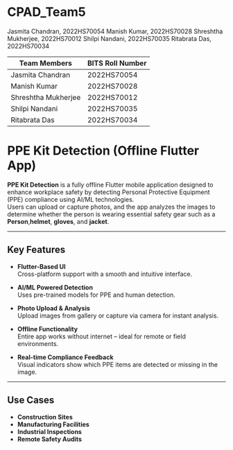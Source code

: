 # CPAD_Team5

Jasmita Chandran, 2022HS70054
Manish Kumar, 2022HS70028
Shreshtha Mukherjee, 2022HS70012
Shilpi Nandani, 2022HS70035
Ritabrata Das, 2022HS70034

| Team Members    | BITS Roll Number |
| --------------- | ---------------- |
| Jasmita Chandran  | 2022HS70054      |
| Manish Kumar       | 2022HS70028      |
| Shreshtha Mukherjee   | 2022HS70012      |
|Shilpi Nandani    | 2022HS70035      |
| Ritabrata Das     | 2022HS70034      | 



# PPE Kit Detection (Offline Flutter App)

**PPE Kit Detection** is a fully offline Flutter mobile application designed to enhance workplace safety by detecting Personal Protective Equipment (PPE) compliance using AI/ML technologies.  
Users can upload or capture photos, and the app analyzes the images to determine whether the person is wearing essential safety gear such as a **Person**,**helmet**, **gloves**, and **jacket**.

---

## Key Features

- **Flutter-Based UI**  
  Cross-platform support with a smooth and intuitive interface.

- **AI/ML Powered Detection**  
  Uses pre-trained models for PPE and human detection.

- **Photo Upload & Analysis**  
  Upload images from gallery or capture via camera for instant analysis.

- **Offline Functionality**  
  Entire app works without internet – ideal for remote or field environments.

- **Real-time Compliance Feedback**  
  Visual indicators show which PPE items are detected or missing in the image.

---

## Use Cases

- **Construction Sites**  
-  **Manufacturing Facilities**  
-  **Industrial Inspections**  
-  **Remote Safety Audits**
